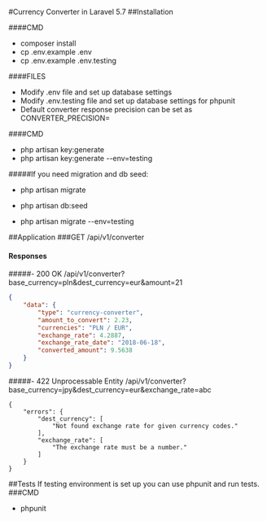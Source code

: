 #Currency Converter in Laravel 5.7
##Installation

####CMD
- composer install
- cp .env.example .env
- cp .env.example .env.testing

####FILES
- Modify .env file and set up database settings
- Modify  .env.testing file and set up database settings for phpunit
- Default converter response precision can be set as CONVERTER_PRECISION=

####CMD
- php artisan key:generate
- php artisan key:generate --env=testing

#####If you need migration and db seed:
- php artisan migrate
- php artisan db:seed

- php artisan migrate --env=testing


##Application
###GET /api/v1/converter
#### Responses

#####- 200 OK
/api/v1/converter?base_currency=pln&dest_currency=eur&amount=21


```json
{
    "data": {
        "type": "currency-converter",
        "amount_to_convert": 2.23,
        "currencies": "PLN / EUR",
        "exchange_rate": 4.2887,
        "exchange_rate_date": "2018-06-18",
        "converted_amount": 9.5638
    }
}
```

#####- 422 Unprocessable Entity
/api/v1/converter?base_currency=jpy&dest_currency=eur&exchange_rate=abc
```
{
    "errors": {
        "dest_currency": [
            "Not found exchange rate for given currency codes."
        ],
        "exchange_rate": [
            "The exchange rate must be a number."
        ]
    }
}
```

##Tests
If testing environment is set up you can use phpunit and run tests.
###CMD
- phpunit